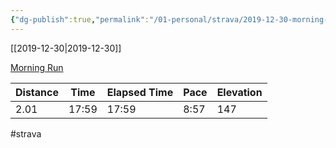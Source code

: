 ```yaml
---
{"dg-publish":true,"permalink":"/01-personal/strava/2019-12-30-morning-run/"}
---
```



[[2019-12-30\|2019-12-30]]

[Morning Run](https://www.strava.com/activities/2974342707)

| Distance | Time  | Elapsed Time | Pace | Elevation |
| -------- | ----- | ------------ | ---- | --------- |
| 2.01     | 17:59 | 17:59        | 8:57 | 147       |




#strava
